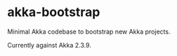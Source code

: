 # akka-bootstrap

Minimal Akka codebase to bootstrap new Akka projects.

Currently against Akka 2.3.9.
